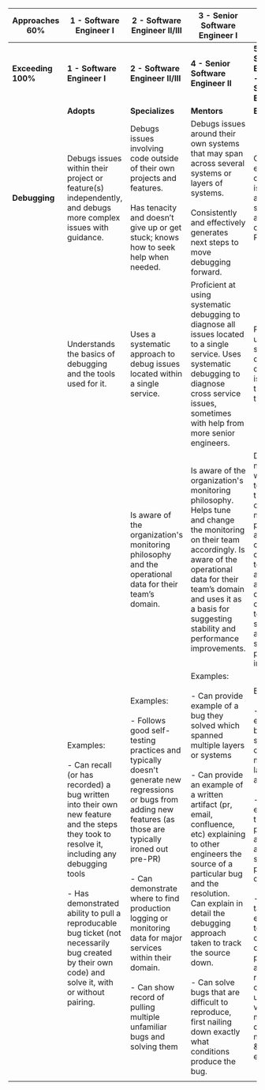 | Approaches 60% | 1 - Software Engineer I | 2 - Software Engineer II/III | 3 - Senior Software Engineer I | 4 - Senior Software Engineer II | 7 - Principal Architect I | 9 - Principal Architect III |
| --- | --- | --- | --- | --- | --- | --- |
| **Exceeding 100%** | **1 - Software Engineer I** | **2 - Software Engineer II/III** | **4 - Senior Software Engineer II** | **5 - Staff Software Engineer I & 6 - Staff Software Engineer II** | **8 - Principal Architect II** | **9 - Principal Architect III** |
| | **Adopts** | **Specializes** | **Mentors** | **Evangelizes** | **Masters** | **Creates** |
| **Debugging** | Debugs issues within their project or feature(s) independently, and debugs more complex issues with guidance.                                                                                                                                                                                                                                                                                                                           | Debugs issues involving code outside of their own projects and features.<br><br>Has tenacity and doesn’t give up or get stuck; knows how to seek help when needed.                                                                                                                                                                                                                                                                                                                                                                                                                                                                                                                                                                                                                                                                                                                                                                                                                                                           | Debugs issues around their own systems that may span across several systems or layers of systems.<br><br>Consistently and effectively generates next steps to move debugging forward.                                                                                                                                                                                                                                                                                                                                                                                                                                                                                                                                                                                                                                                                                                                                                                                                                                                                                                                                                                                                                                                                                                                                                                                                                                                           | Can debug exceptionally challenging issues that go across many systems and/or layers of systems at PDQ.                                                                                                                                                                                                                                                                                                                                                                                                                                                                                                                                                                                                                                                                                                                                                                                                                                                                                                                                                                                                                                                                                                                                                                                              | Can debug exceptionally challenging issues that go across many systems and/or layers of systems at PDQ.                                                                                                                                                                                                                                                                                                                                                                                                                                                                                                                                                                                                                                                                                                                                                                                                                                                                                                                                                                                                                                                                                                                                                                                                                                                                                              |                                                                                                                                                                                                                                                                                                                                                                                                                                                                                                                                               |
| | Understands the basics of debugging and the tools used for it.                                                                                                                                                                                                                                                                                                                        | Uses a systematic approach to debug issues located within a single service.                                                                                                                                                                                                                                                                                                                                                             | Proficient at using systematic debugging to diagnose all issues located to a single service. Uses systematic debugging to diagnose cross service issues, sometimes with help from more senior engineers.                                                                                                                                                                                                                                                                                                                                                                                                                                                                                                                                                                                                                                                                                                                                                                                                                     | Proficient at using systematic debugging to diagnose all issues within the scope of their domain.                                                                                                                                                                                                                                                                                                                                                                                                                                                                                                                                                                                                                                                                                                                                                                                                                                                                                                                                                                                                                                                                                                                                                                                                                                                                                                                                               | Proficient at using systematic debugging to diagnose all issues within a set of related domains.                                                                                                                                                                                                                                                                                                                                                                                                                                                                                                                                                                                                                                                                                                                                                                                                                                                                                                                                                                                                                                                                                                                                                                                                     | Leads incident response across the engineering organization as needed. Uses systematic debugging to diagnose issues across the organization.                                                                                                                                                                                                                                                                                                                                                                                                                                                                                                                                                                                                                                                                                                                                                                                                                                                                                                                                                                                                                                                                                                                                                                                                                                                         |
| | | Is aware of the organization's monitoring philosophy and the operational data for their team’s domain.                                                                                                                                                                                                                                                                                                                                  | Is aware of the organization's monitoring philosophy. Helps tune and change the monitoring on their team accordingly. Is aware of the operational data for their team’s domain and uses it as a basis for suggesting stability and performance improvements.                                                                                                                                                                                                                                                                                                                                                                                                                                                                                                                                                                                                                                                                                                                                                                 | Drives monitoring work on their team based on the organization's monitoring philosophy. Is aware of the operational data for their team’s domain and uses it as a basis for driving changes to the team's services to achieve stability and performance improvements.                                                                                                                                                                                                                                                                                                                                                                                                                                                                                                                                                                                                                                                                                                                                                                                                                                                                                                                                                                                                                                                                                                                                                                           | Fosters a culture of observability across several teams and helps them use operational data to improve stability and performance of their domains.                                                                                                                                                                                                                                                                                                                                                                                                                                                                                                                                                                                                                                                                                                                                                                                                                                                                                                                                                                                                                                                                                                                                                   | Fosters a culture of observability across the engineering organization. Helps teams across the engineering organization use operational data to improve stability and performance of their domains.                                                                                                                                                                                                                                                                                                                                                                                                                                                                                                                                                                                                                                                                                                                                                                                                                                                                                                                                                                                                                                                                                                                                                                                                  |
| | Examples:<br><br>\- Can recall (or has recorded) a bug written into their own new feature and the steps they took to resolve it, including any debugging tools<br><br>\- Has demonstrated ability to pull a reproducable bug ticket (not necessarily bug created by their own code) and solve it, with or without pairing.                                                            | Examples:<br><br>\- Follows good self-testing practices and typically doesn't generate new regressions or bugs from adding new features (as those are typically ironed out pre-PR)<br><br>\- Can demonstrate where to find production logging or monitoring data for major services within their domain.<br><br>\- Can show record of pulling multiple unfamiliar bugs and solving them                                                 | Examples:<br><br>\- Can provide example of a bug they solved which spanned multiple layers or systems<br><br>\- Can provide an example of a written artifact (pr, email, confluence, etc) explaining to other engineers the source of a particular bug and the resolution. Can explain in detail the debugging approach taken to track the source down.<br><br>\- Can solve bugs that are difficult to reproduce, first nailing down exactly what conditions produce the bug.                                                                                                                                                                                                                                                                                                                                                                                                                                                                                                                                                | Examples:<br><br>\- Can provide example of a bug they solved which crossed multiple layers/systems at PDQ<br><br>\- Can provide example of a time they paired with another dev to assist in solving a particularly difficult bug.<br><br>\- Can & does take time to educate teammates on common bug-creating problems and antipatterns, race conditions, unchecked variable mutations, deadlocks, memory leaks & overflows, etc.                                                                                                                                                                                                                                                                                                                                                                                                                                                                                                                                                                                                                                                                                                                                                                                                                                                                                                                                                                                                                | Examples:<br><br>\- Can & does educate multiple teams on avoiding common bugs and pitfalls.<br><br>\- Can spot potential bugs as early as architecture diagrams, and helps to rectify with more robust architecture.                                                                                                                                                                                                                                                                                                                                                                                                                                                                                                                                                                                                                                                                                                                                                                                                                                                                                                                                                                                                                                                                                 | Examples:<br><br>\- Can point to an example of leading or being heavily involved in an incident response.                                                                                                                                                                                                                                                                                                                                                                                                                                                                                                                                                                                                                                                                                                                                                                                                                                                                                                                                                                                                                                                                                                                                                                                                                                                                                            |
|                                                                                                                                                                                                                                                                                                                                                                                       |                                                                                                                                                                                                                                                                                                                                                                                                                                         |                                                                                                                                                                                                                                                                                                                                                                                                                                                                                                                                                                                                                                                                                                                                                                                                                                                                                                                                                                                                                              |                                                                                                                                                                                                                                                                                                                                                                                                                                                                                                                                                                                                                                                                                                                                                                                                                                                                                                                                                                                                                                                                                                                                                                                                                                                                                                                                                                                                                                                 |                                                                                                                                                                                                                                                                                                                                                                                                                                                                                                                                                                                                                                                                                                                                                                                                                                                                                                                                                                                                                                                                                                                                                                                                                                                                                                      |                                                                                                                                                                                                                                                                                                                                                                                                                                                                                                                                                                                                                                                                                                                                                                                                                                                                                                                                                                                                                                                                                                                                                                                                                                                                                                                                                                                                      |                                                                                                                                                                                                                                                                                                                                                                                                                                                                                                                                               |